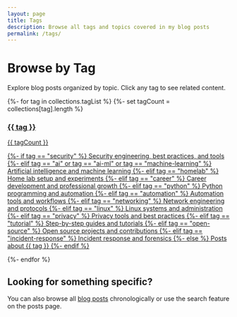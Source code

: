 ```yaml
---
layout: page
title: Tags
description: Browse all tags and topics covered in my blog posts
permalink: /tags/
---
```


# Browse by Tag

<div class="prose prose-lg prose-gray dark:prose-invert lg:prose-xl max-w-none mb-8">
  <p class="text-gray-600 dark:text-gray-400">
    Explore blog posts organized by topic. Click any tag to see related content.
  </p>
</div>

<div class="grid grid-cols-1 md:grid-cols-2 lg:grid-cols-3 gap-4">
  {%- for tag in collections.tagList %}
  {%- set tagCount = collections[tag].length %}
  <a href="/tags/{{ tag | slugify }}/" class="group block p-6 bg-gray-50 dark:bg-gray-800 rounded-lg hover:bg-gray-100 dark:hover:bg-gray-700 transition-all duration-200 hover:shadow-md">
    <div class="flex items-center justify-between mb-2">
      <h3 class="text-lg font-semibold text-gray-900 dark:text-gray-100 group-hover:text-primary-600 dark:group-hover:text-primary-400">
        {{ tag }}
      </h3>
      <span class="inline-flex items-center justify-center w-8 h-8 text-sm font-medium text-gray-600 dark:text-gray-400 bg-gray-200 dark:bg-gray-700 rounded-full">
        {{ tagCount }}
      </span>
    </div>
    <p class="text-sm text-gray-600 dark:text-gray-400">
      {%- if tag == "security" %}
        Security engineering, best practices, and tools
      {%- elif tag == "ai" or tag == "ai-ml" or tag == "machine-learning" %}
        Artificial intelligence and machine learning
      {%- elif tag == "homelab" %}
        Home lab setup and experiments
      {%- elif tag == "career" %}
        Career development and professional growth
      {%- elif tag == "python" %}
        Python programming and automation
      {%- elif tag == "automation" %}
        Automation tools and workflows
      {%- elif tag == "networking" %}
        Network engineering and protocols
      {%- elif tag == "linux" %}
        Linux systems and administration
      {%- elif tag == "privacy" %}
        Privacy tools and best practices
      {%- elif tag == "tutorial" %}
        Step-by-step guides and tutorials
      {%- elif tag == "open-source" %}
        Open source projects and contributions
      {%- elif tag == "incident-response" %}
        Incident response and forensics
      {%- else %}
        Posts about {{ tag }}
      {%- endif %}
    </p>
  </a>
  {%- endfor %}
</div>

<div class="mt-12 p-6 bg-primary-50 dark:bg-primary-900/20 rounded-lg">
  <h2 class="text-xl font-semibold mb-2">Looking for something specific?</h2>
  <p class="text-gray-700 dark:text-gray-300 mb-4">
    You can also browse all <a href="/posts/" class="text-primary-600 dark:text-primary-400 hover:underline">blog posts</a> chronologically or use the search feature on the posts page.
  </p>
</div>